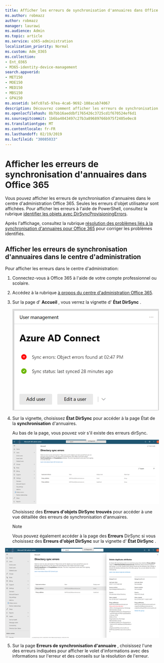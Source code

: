 ```yaml
---
title: Afficher les erreurs de synchronisation d'annuaires dans Office 365
ms.author: robmazz
author: robmazz
manager: laurawi
ms.audience: Admin
ms.topic: article
ms.service: o365-administration
localization_priority: Normal
ms.custom: Adm_O365
ms.collection:
- Ent_O365
- M365-identity-device-management
search.appverid:
- MET150
- MOE150
- MED150
- MBS150
- GPA150
ms.assetid: b4fc07a5-97ea-4ca6-9692-108acab74067
description: Découvrez comment afficher les erreurs de synchronisation d'annuaires dans le centre d'administration Office 365.
ms.openlocfilehash: 8b7bb16aeddbf1765426c3725cd1f670524ef6d1
ms.sourcegitcommit: 1b6ba4043497c27b3a89689766b975f2405e0ec8
ms.translationtype: MT
ms.contentlocale: fr-FR
ms.lasthandoff: 02/19/2019
ms.locfileid: "30085033"
---
```

# <a name="view-directory-synchronization-errors-in-office-365"></a>Afficher les erreurs de synchronisation d'annuaires dans Office 365

Vous pouvez afficher les erreurs de synchronisation d'annuaires dans le centre d'administration Office 365. Seules les erreurs d'objet utilisateur sont affichées. Pour afficher les erreurs à l'aide de PowerShell, consultez la rubrique [identifier les objets avec DirSyncProvisioningErrors](https://docs.microsoft.com/azure/active-directory/hybrid/how-to-connect-syncservice-duplicate-attribute-resiliency).

Après l'affichage, consultez la rubrique [résolution des problèmes liés à la synchronisation d'annuaires pour Office 365](fix-problems-with-directory-synchronization.md) pour corriger les problèmes identifiés.
  
## <a name="view-directory-synchronization-errors-in-the-admin-center"></a>Afficher les erreurs de synchronisation d'annuaires dans le centre d'administration

Pour afficher les erreurs dans le centre d'administration:
  
1. Connectez-vous à Office 365 à l'aide de votre compte professionnel ou scolaire. 
    
2. Accédez à la rubrique [à propos du centre d'administration Office 365](https://support.office.com/article/758befc4-0888-4009-9f14-0d147402fd23).
    
3. Sur la page d' **Accueil** , vous verrez la vignette d' **État DirSync** . 
    
    ![Vignette d'État dirSync dans l'aperçu du centre d'administration](media/060006e9-de61-49d5-8979-e77cda198e71.png)
  
4. Sur la vignette, choisissez **État DirSync** pour accéder à la page État de la **synchronisation** d'annuaires. 
    
    Au bas de la page, vous pouvez voir s'il existe des erreurs dirSync.
    
    ![Sur la page État de la synchronisation d'annuaires, vous pouvez voir s'il existe des erreurs d'objet dirSync](media/882094a3-80d3-4aae-b90b-78b27047974c.png)
  
    Choisissez des **Erreurs d'objets DirSync trouvés** pour accéder à une vue détaillée des erreurs de synchronisation d'annuaires. 
    
    > [!NOTE]
    > Vous pouvez également accéder à la page des **Erreurs** DirSync si vous choisissez des **Erreurs d'objet DirSync** sur la vignette d' **État DirSync** . 
  
![Page des erreurs dirSync](media/a6e302d4-6be7-4e3a-b4b5-81c5a2c02952.png)
  
5. Sur la page **Erreurs de synchronisation d'annuaire** , choisissez l'une des erreurs indiquées pour afficher le volet d'informations avec des informations sur l'erreur et des conseils sur la résolution de l'erreur. 
